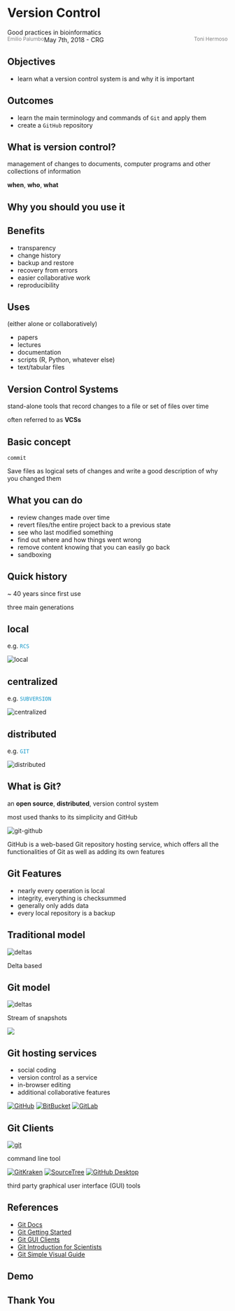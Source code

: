# Version Control 

<medium>
Good practices in bioinformatics<br>
May 7th, 2018 - CRG
</medium>

<small style="width: 50%; margin-top: 0.5em; color: grey;">
<span style="float: left;">Emilio Palumbo</span>
<span style="float: right;">Toni Hermoso</span>
</small>


## Objectives

- learn what a version control system is and why it is important


## Outcomes

- learn the main terminology and commands of `Git` and apply them
- create a `GitHub` repository



## What is version control?


management of changes to documents, computer programs and other collections of information

<i style="color: #189acb;" class="fas fa-caret-right"></i> **when**, **who**, **what**


## Why you should you use it


<!-- .slide: data-background-image="images/phd101212s.gif" data-background-size="contain" -->


<!-- .slide: data-background-image="images/phd052810s.gif" data-background-size="contain" -->


## Benefits

- transparency
- change history
- backup and restore
- recovery from errors
- easier collaborative work
- reproducibility


## Uses
(either alone or collaboratively)

- papers
- lectures
- documentation
- scripts (R, Python, whatever else)
- text/tabular files



## Version Control Systems


stand-alone tools that record changes to a file or set of files over time

<i style="color: #189acb;" class="fas fa-caret-right"></i> often referred to as **VCSs**


## Basic concept

<i style="color: #189acb;" class="fas fa-caret-right"></i> `commit`

Save files as logical sets of changes and write a good description of why you changed them 


## What you can do

- review changes made over time
- revert files/the entire project back to a previous state
- see who last modified something
- find out where and how things went wrong
- remove content knowing that you can easily go back
- sandboxing


## Quick history

~ 40 years since first use

<i style="color: #189acb;" class="fas fa-caret-right"></i> three main generations


## local
<i style="color: #189acb;" class="fas fa-caret-right"></i> e.g. <span style="color: #189acb;">`RCS`<span>

![local](images/local.png)<!-- .element: width="54%" -->


## centralized
<i style="color: #189acb;" class="fas fa-caret-right"></i> e.g. <span style="color: #189acb;">`SUBVERSION`<span>

![centralized](images/centralized.png)<!-- .element: width="64%" -->


## distributed
<i style="color: #189acb;" class="fas fa-caret-right"></i> e.g. <span style="color: #189acb;">`GIT`<span>

![distributed](images/distributed.png)<!-- .element: width="43%" -->



## What is Git?


an **open source**, **distributed**, version control system

<i style="color: #189acb;" class="fas fa-caret-right"></i> most used thanks to its simplicity and GitHub 


![git-github](images/Github2.png)

<i style="color: #189acb;" class="fas fa-caret-right"></i> GitHub is a web-based Git repository hosting service, which offers all the functionalities of Git as well as adding its own features


## Git Features

- nearly every operation is local
- integrity, everything is checksummed
- generally only adds data
- every local repository is a backup


## Traditional model

![deltas](images/deltas.png)

Delta based


## Git model

![deltas](images/snapshots.png)

Stream of snapshots


![](images/svngit.png)<!-- .element: width="50%" -->


## Git hosting services

- social coding
- version control as a service
- in-browser editing
- additional collaborative features


[![GitHub](images/github-logo.png)<!-- .element width="40%" -->](https://github.com)
[![BitBucket](images/bitbucket_rgb_darkblue_atlassian_1200x630.png)<!-- .element width="40%" -->](https://bitbucket.org)
[![GitLab](images/gitlab.png)<!-- .element width="40%" -->](https://gitlab.com/)


## Git Clients


[![git](images/git.png)<!-- .element width="35%" -->](https://git-scm.com/downloads)

<i style="color: #189acb;" class="fas fa-caret-right"></i> command line tool


[![GitKraken](images/gitkraken.jpg)<!-- .element width="30%" -->](https://www.gitkraken.com/)
[![SourceTree](images/Sourcetree-blue.svg)<!-- .element width="35%" -->](https://www.sourcetreeapp.com/)
[![GitHub Desktop](images/github-desktop.svg)<!-- .element width="20%" -->](https://desktop.github.com/)

<i style="color: #189acb;" class="fas fa-caret-right"></i> third party graphical user interface (GUI) tools


## References
- [Git Docs](https://git-scm.com/docs)
- [Git Getting Started](https://git-scm.com/book/en/v2/Getting-Started-Git-Basics)
- [Git GUI Clients](https://git-scm.com/downloads/guis/)
- [Git Introduction for Scientists](http://karthik.github.io/git_intro/)
- [Git Simple Visual Guide](http://rogerdudler.github.io/git-guide/)



<!-- .slide: data-background-color="#000" -->
## Demo 



## Thank You